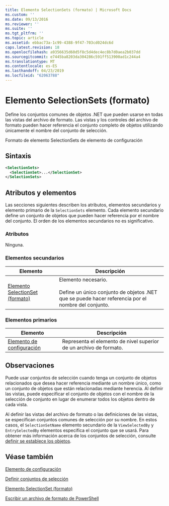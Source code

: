 ```yaml
---
title: Elemento SelectionSets (formato) | Microsoft Docs
ms.custom: ''
ms.date: 09/13/2016
ms.reviewer: ''
ms.suite: ''
ms.tgt_pltfrm: ''
ms.topic: article
ms.assetid: ebbac73a-1c99-4388-9f47-703cd024dc6d
caps.latest.revision: 18
ms.openlocfilehash: a9356635d60d5f8c5d4dec4ec8b7d0aea2b037dd
ms.sourcegitcommit: e7445ba8203da304286c591ff513900ad1c244a4
ms.translationtype: MT
ms.contentlocale: es-ES
ms.lasthandoff: 04/23/2019
ms.locfileid: "62063788"
---
```

# <a name="selectionsets-element-format"></a>Elemento SelectionSets (formato)

Define los conjuntos comunes de objetos .NET que pueden usarse en todas las vistas del archivo de formato. Las vistas y los controles del archivo de formato pueden hacer referencia el conjunto completo de objetos utilizando únicamente el nombre del conjunto de selección.

Formato de elemento SelectionSets de elemento de configuración

## <a name="syntax"></a>Sintaxis

```xml
<SelectionSets>
  <SelectionSet>...</SelectionSet>
</SelectionSets>
```

## <a name="attributes-and-elements"></a>Atributos y elementos

Las secciones siguientes describen los atributos, elementos secundarios y elemento primario de la `SelectionSets` elemento. Cada elemento secundario define un conjunto de objetos que pueden hacer referencia por el nombre del conjunto. El orden de los elementos secundarios no es significativo.

### <a name="attributes"></a>Atributos

Ninguna.

### <a name="child-elements"></a>Elementos secundarios

|Elemento|Descripción|
|-------------|-----------------|
|[Elemento SelectionSet (formato)](./selectionset-element-format.md)|Elemento necesario.<br /><br /> Define un único conjunto de objetos .NET que se puede hacer referencia por el nombre del conjunto.|

### <a name="parent-elements"></a>Elementos primarios

|Elemento|Descripción|
|-------------|-----------------|
|[Elemento de configuración](./configuration-element-format.md)|Representa el elemento de nivel superior de un archivo de formato.|

## <a name="remarks"></a>Observaciones

Puede usar conjuntos de selección cuando tenga un conjunto de objetos relacionados que desea hacer referencia mediante un nombre único, como un conjunto de objetos que están relacionadas mediante herencia. Al definir las vistas, puede especificar el conjunto de objetos con el nombre de la selección de conjunto en lugar de enumerar todos los objetos dentro de cada vista.

Al definir las vistas del archivo de formato o las definiciones de las vistas, se especifican conjuntos comunes de selección por su nombre. En estos casos, el `SelectionSetName` elemento secundario de la `ViewSelectedBy` y `EntrySelectedBy` elementos especifica el conjunto que se usará. Para obtener más información acerca de los conjuntos de selección, consulte [definir se establece los objetos](./defining-selection-sets.md).

## <a name="see-also"></a>Véase también

[Elemento de configuración](./configuration-element-format.md)

[Definir conjuntos de selección](./defining-selection-sets.md)

[Elemento SelectionSet (formato)](./selectionset-element-format.md)

[Escribir un archivo de formato de PowerShell](./writing-a-powershell-formatting-file.md)
